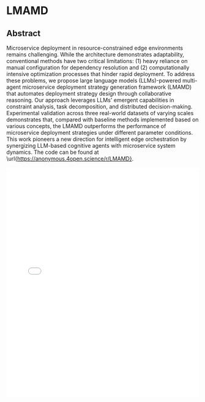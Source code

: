 # LMAMD
## Abstract
Microservice deployment in resource-constrained edge environments remains challenging. While the architecture demonstrates adaptability, conventional methods have two critical limitations: (1) heavy reliance on manual configuration for dependency resolution and (2) computationally intensive optimization processes that hinder rapid deployment. To address these problems, we propose large language models (LLMs)-powered multi-agent microservice deployment strategy generation framework (LMAMD) that automates deployment strategy design through collaborative reasoning. Our approach leverages LLMs' emergent capabilities in constraint analysis, task decomposition, and distributed decision-making. Experimental validation across three real-world datasets of varying scales demonstrates that, compared with baseline methods implemented based on various concepts, the LMAMD outperforms the performance of microservice deployment strategies under different parameter conditions. This work pioneers a new direction for intelligent edge orchestration by synergizing LLM-based cognitive agents with microservice system dynamics. The code can be found at \url{https://anonymous.4open.science/r/LMAMD}.
<iframe src="framework.pdf" width="100%" height="600px" frameborder="0">
## Results
